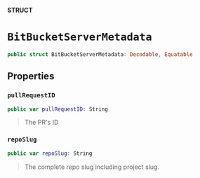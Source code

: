 **STRUCT**

# `BitBucketServerMetadata`

```swift
public struct BitBucketServerMetadata: Decodable, Equatable
```

## Properties
### `pullRequestID`

```swift
public var pullRequestID: String
```

> The PR's ID

### `repoSlug`

```swift
public var repoSlug: String
```

> The complete repo slug including project slug.
